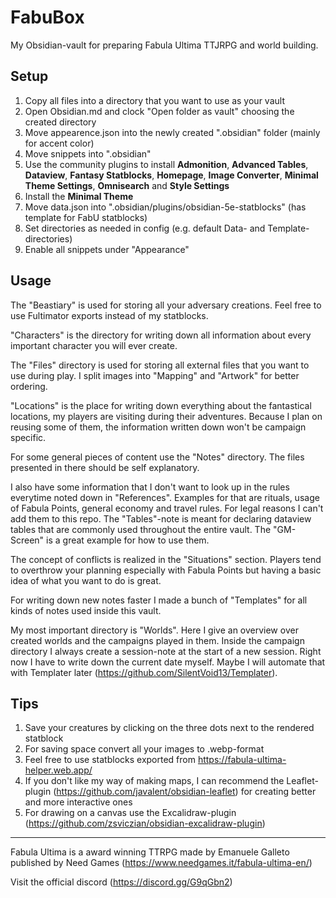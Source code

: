 # FabuBox
My Obsidian-vault for preparing Fabula Ultima TTJRPG and world building.

## Setup
1. Copy all files into a directory that you want to use as your vault
2. Open Obsidian.md and clock "Open folder as vault" choosing the created directory
3. Move appearence.json into the newly created ".obsidian" folder (mainly for accent color)
4. Move snippets into ".obsidian"
5. Use the community plugins to install **Admonition**, **Advanced Tables**, **Dataview**, **Fantasy Statblocks**, **Homepage**, **Image Converter**, **Minimal Theme Settings**, **Omnisearch** and **Style Settings**
6. Install the **Minimal Theme**
7. Move data.json into ".obsidian/plugins/obsidian-5e-statblocks" (has template for FabU statblocks)
8. Set directories as needed in config (e.g. default Data- and Template-directories)
9. Enable all snippets under "Appearance"

## Usage
The "Beastiary" is used for storing all your adversary creations. Feel free to use Fultimator exports instead of my statblocks. 

"Characters" is the directory for writing down all information about every important character you will ever create.

The "Files" directory is used for storing all external files that you want to use during play. I split images into "Mapping" and "Artwork" for better ordering.

"Locations" is the place for writing down everything about the fantastical locations, my players are visiting during their adventures. Because I plan on reusing some of them, the information written down won't be campaign specific.

For some general pieces of content use the "Notes" directory. The files presented in there should be self explanatory. 

I also have some information that I don't want to look up in the rules everytime noted down in "References". Examples for that are rituals, usage of Fabula Points, general economy and travel rules. For legal reasons I can't add them to this repo. The "Tables"-note is meant for declaring dataview tables that are commonly used throughout the entire vault. The "GM-Screen" is a great example for how to use them.

The concept of conflicts is realized in the "Situations" section. Players tend to overthrow your planning especially with Fabula Points but having a basic idea of what you want to do is great.

For writing down new notes faster I made a bunch of "Templates" for all kinds of notes used inside this vault.

My most important directory is "Worlds". Here I give an overview over created worlds and the campaigns played in them. Inside the campaign directory I always create a session-note at the start of a new session. Right now I have to write down the current date myself. Maybe I will automate that with Templater later (https://github.com/SilentVoid13/Templater).

## Tips
1. Save your creatures by clicking on the three dots next to the rendered statblock
2. For saving space convert all your images to .webp-format
3. Feel free to use statblocks exported from https://fabula-ultima-helper.web.app/
4. If you don't like my way of making maps, I can recommend the Leaflet-plugin (https://github.com/javalent/obsidian-leaflet) for creating better and more interactive ones
5. For drawing on a canvas use the Excalidraw-plugin (https://github.com/zsviczian/obsidian-excalidraw-plugin)

***

Fabula Ultima is a award winning TTRPG made by Emanuele Galleto published by Need Games (https://www.needgames.it/fabula-ultima-en/)

Visit the official discord (https://discord.gg/G9qGbn2)
